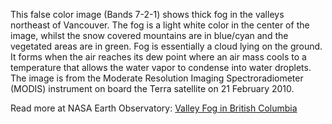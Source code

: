 This false color image (Bands 7-2-1) shows thick fog in the valleys northeast of Vancouver. The fog is a light white color in the center of the image, whilst the snow covered mountains are in blue/cyan and the vegetated areas are in green. Fog is essentially a cloud lying on the ground. It forms when the air reaches its dew point where an air mass cools to a temperature that allows the water vapor to condense into water droplets. The image is from the Moderate Resolution Imaging Spectroradiometer (MODIS) instrument on board the Terra satellite on 21 February 2010.

Read more at NASA Earth Observatory: [Valley Fog in British Columbia](https://earthobservatory.nasa.gov/images/42783/valley-fog-in-british-columbia)